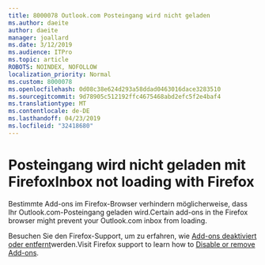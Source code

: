 ```yaml
---
title: 8000078 Outlook.com Posteingang wird nicht geladen
ms.author: daeite
author: daeite
manager: joallard
ms.date: 3/12/2019
ms.audience: ITPro
ms.topic: article
ROBOTS: NOINDEX, NOFOLLOW
localization_priority: Normal
ms.custom: 8000078
ms.openlocfilehash: 0d08c38e624d293a58ddad0463016dace3283510
ms.sourcegitcommit: 9d78905c512192ffc4675468abd2efc5f2e4baf4
ms.translationtype: MT
ms.contentlocale: de-DE
ms.lasthandoff: 04/23/2019
ms.locfileid: "32418680"
---
```

# <a name="inbox-not-loading-with-firefox"></a><span data-ttu-id="b1af2-102">Posteingang wird nicht geladen mit Firefox</span><span class="sxs-lookup"><span data-stu-id="b1af2-102">Inbox not loading with Firefox</span></span>

<span data-ttu-id="b1af2-103">Bestimmte Add-ons im Firefox-Browser verhindern möglicherweise, dass Ihr Outlook.com-Posteingang geladen wird.</span><span class="sxs-lookup"><span data-stu-id="b1af2-103">Certain add-ons in the Firefox browser might prevent your Outlook.com inbox from loading.</span></span>
  
<span data-ttu-id="b1af2-104">Besuchen Sie den Firefox-Support, um zu erfahren, wie [Add-ons deaktiviert oder entfernt](https://support.mozilla.org/kb/disable-or-remove-add-ons)werden.</span><span class="sxs-lookup"><span data-stu-id="b1af2-104">Visit Firefox support to learn how to [Disable or remove Add-ons](https://support.mozilla.org/kb/disable-or-remove-add-ons).</span></span>

